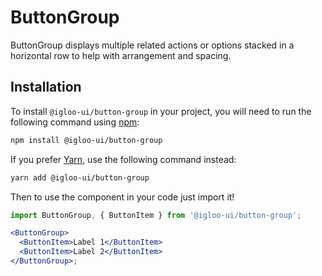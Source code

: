 # ButtonGroup

ButtonGroup displays multiple related actions or options stacked in a horizontal row to help with arrangement and spacing.

<Example />

<ReferenceLinks />

## Installation

To install `@igloo-ui/button-group` in your project, you will need to run the following command using [npm](https://www.npmjs.com/):

```bash
npm install @igloo-ui/button-group
```

If you prefer [Yarn](https://classic.yarnpkg.com/en/), use the following command instead:

```bash
yarn add @igloo-ui/button-group
```

Then to use the component in your code just import it!

```jsx
import ButtonGroup, { ButtonItem } from '@igloo-ui/button-group';

<ButtonGroup>
  <ButtonItem>Label 1</ButtonItem>
  <ButtonItem>Label 2</ButtonItem>
</ButtonGroup>;
```
